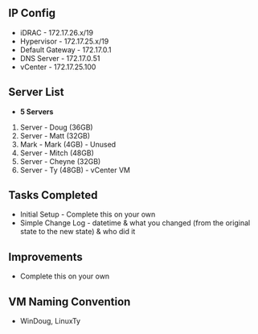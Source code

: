 ## IP Config

- iDRAC - 172.17.26.x/19
- Hypervisor - 172.17.25.x/19
- Default Gateway - 172.17.0.1
- DNS Server - 172.17.0.51
- vCenter - 172.17.25.100

## Server List

- **5 Servers**
1. Server - Doug (36GB)
2. Server - Matt (32GB)
3. Mark - Mark (4GB) - Unused
4. Server - Mitch (48GB)
5. Server - Cheyne (32GB)
6. Server - Ty (48GB) - vCenter VM

## Tasks Completed

- Initial Setup - Complete this on your own
- Simple Change Log - datetime & what you changed (from the original state to the new state) & who did it

## Improvements

- Complete this on your own

## VM Naming Convention

- WinDoug, LinuxTy

